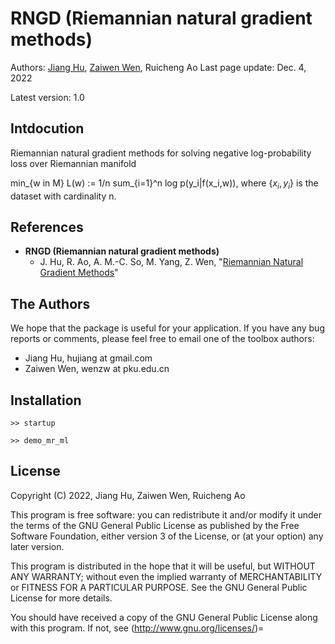 # RNGD (Riemannian natural gradient methods)

Authors: [Jiang Hu](https://hujiangpku.github.io/), [Zaiwen Wen](https://bicmr.pku.edu.cn/~wenzw/), Ruicheng Ao
Last page update: Dec. 4, 2022

Latest version: 1.0

Intdocution
----------

Riemannian natural gradient methods for solving negative log-probability loss over Riemannian manifold

min_{w in M} L(w) := 1/n sum_{i=1}^n log p(y_i|f(x_i,w)), where $\{x_i,y_i\}$ is the dataset with cardinality n.

References
----------

- **RNGD (Riemannian natural gradient methods)**
  - J. Hu, R. Ao, A. M.-C. So, M. Yang, Z. Wen, "[Riemannian Natural Gradient Methods](https://arxiv.org/abs/2207.07287)" 

The Authors
-----------
We hope that the package is useful for your application. If you have any bug reports or comments, please feel free to email one of the toolbox authors:

- Jiang Hu, hujiang at gmail.com
- Zaiwen Wen, wenzw at pku.edu.cn


Installation
-------------
`>> startup`  

`>> demo_mr_ml` 

License
----------

Copyright (C) 2022, Jiang Hu, Zaiwen Wen, Ruicheng Ao

This program is free software: you can redistribute it and/or modify it under the terms of the GNU General Public License as published by the Free Software Foundation, either version 3 of the License, or (at your option) any later version.

This program is distributed in the hope that it will be useful, but WITHOUT ANY WARRANTY; without even the implied warranty of MERCHANTABILITY or FITNESS FOR A PARTICULAR PURPOSE. See the GNU General Public License for more details.

You should have received a copy of the GNU General Public License along with this program. If not, see (http://www.gnu.org/licenses/)=

